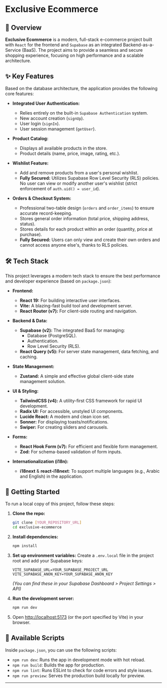 # Exclusive Ecommerce

[](https://react.dev/)
[](https://vitejs.dev/)
[](https://supabase.io/)
[](https://tailwindcss.com/)
[](https://tanstack.com/query/v5)

## 📖 Overview

**Exclusive Ecommerce** is a modern, full-stack e-commerce project built with `React` for the frontend and `Supabase` as an integrated Backend-as-a-Service (BaaS). The project aims to provide a seamless and secure shopping experience, focusing on high performance and a scalable architecture.

## ✨ Key Features

Based on the database architecture, the application provides the following core features:

  * **Integrated User Authentication:**

      * Relies entirely on the built-in `Supabase Authentication` system.
      * New account creation (`signUp`).
      * User login (`signIn`).
      * User session management (`getUser`).

  * **Product Catalog:**

      * Displays all available products in the store.
      * Product details (name, price, image, rating, etc.).

  * **Wishlist Feature:**

      * Add and remove products from a user's personal wishlist.
      * **Fully Secured:** Utilizes Supabase Row Level Security (RLS) policies. No user can view or modify another user's wishlist (strict enforcement of `auth.uid() = user_id`).

  * **Orders & Checkout System:**

      * Professional two-table design (`orders` and `order_items`) to ensure accurate record-keeping.
      * Stores general order information (total price, shipping address, status).
      * Stores details for each product within an order (quantity, price at purchase).
      * **Fully Secured:** Users can only view and create their own orders and cannot access anyone else's, thanks to RLS policies.

## 🛠️ Tech Stack

This project leverages a modern tech stack to ensure the best performance and developer experience (based on `package.json`):

  * **Frontend:**

      * **React 19:** For building interactive user interfaces.
      * **Vite:** A blazing-fast build tool and development server.
      * **React Router (v7):** For client-side routing and navigation.

  * **Backend & Data:**

      * **Supabase (v2):** The integrated BaaS for managing:
          * Database (PostgreSQL).
          * Authentication.
          * Row Level Security (RLS).
      * **React Query (v5):** For server state management, data fetching, and caching.

  * **State Management:**

      * **Zustand:** A simple and effective global client-side state management solution.

  * **UI & Styling:**

      * **TailwindCSS (v4):** A utility-first CSS framework for rapid UI development.
      * **Radix UI:** For accessible, unstyled UI components.
      * **Lucide React:** A modern and clean icon set.
      * **Sonner:** For displaying toasts/notifications.
      * **Swiper:** For creating sliders and carousels.

  * **Forms:**

      * **React Hook Form (v7):** For efficient and flexible form management.
      * **Zod:** For schema-based validation of form inputs.

  * **Internationalization (i18n):**

      * **i18next** & **react-i18next**: To support multiple languages (e.g., Arabic and English) in the application.

## 🚀 Getting Started

To run a local copy of this project, follow these steps:

1.  **Clone the repo:**

    ```bash
    git clone [YOUR_REPOSITORY_URL]
    cd exclusive-ecommerce
    ```

2.  **Install dependencies:**

    ```bash
    npm install
    ```

3.  **Set up environment variables:**
    Create a `.env.local` file in the project root and add your Supabase keys:

    ```env
    VITE_SUPABASE_URL=YOUR_SUPABASE_PROJECT_URL
    VITE_SUPABASE_ANON_KEY=YOUR_SUPABASE_ANON_KEY
    ```

    *(You can find these in your Supabase Dashboard \> Project Settings \> API)*

4.  **Run the development server:**

    ```bash
    npm run dev
    ```

5.  Open [http://localhost:5173](https://www.google.com/search?q=http://localhost:5173) (or the port specified by Vite) in your browser.

## 📜 Available Scripts

Inside `package.json`, you can use the following scripts:

  * `npm run dev`: Runs the app in development mode with hot reload.
  * `npm run build`: Builds the app for production.
  * `npm run lint`: Runs ESLint to check for code errors and style issues.
  * `npm run preview`: Serves the production build locally for preview.

-----
